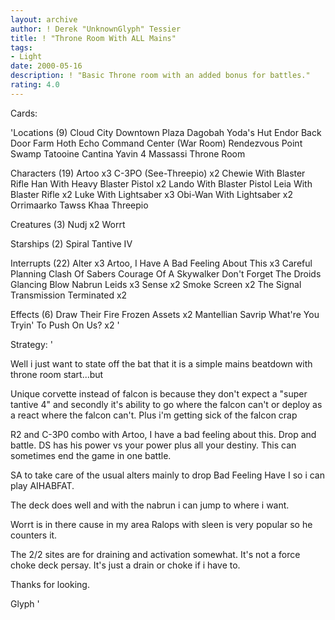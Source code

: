 ```yaml
---
layout: archive
author: ! Derek "UnknownGlyph" Tessier
title: ! "Throne Room With ALL Mains"
tags:
- Light
date: 2000-05-16
description: ! "Basic Throne room with an added bonus for battles."
rating: 4.0
---
```

Cards: 

'Locations (9)
Cloud City Downtown Plaza
Dagobah Yoda's Hut
Endor Back Door
Farm
Hoth Echo Command Center (War Room)
Rendezvous Point
Swamp
Tatooine Cantina
Yavin 4 Massassi Throne Room

Characters (19)
Artoo  x3
C-3PO (See-Threepio)  x2
Chewie With Blaster Rifle
Han With Heavy Blaster Pistol  x2
Lando With Blaster Pistol
Leia With Blaster Rifle  x2
Luke With Lightsaber  x3
Obi-Wan With Lightsaber  x2
Orrimaarko
Tawss Khaa
Threepio

Creatures (3)
Nudj x2
Worrt

Starships (2)
Spiral
Tantive IV

Interrupts (22)
Alter  x3
Artoo, I Have A Bad Feeling About This	x3
Careful Planning
Clash Of Sabers
Courage Of A Skywalker
Don't Forget The Droids
Glancing Blow
Nabrun Leids  x3
Sense  x2
Smoke Screen  x2
The Signal
Transmission Terminated  x2

Effects (6)
Draw Their Fire
Frozen Assets  x2
Mantellian Savrip
What're You Tryin' To Push On Us?  x2 '

Strategy: '

Well i just want to state off the bat that it is a simple mains beatdown with throne room start...but


Unique corvette instead of falcon is because they don't expect a "super tantive 4" and secondly it's ability to go where the falcon can't or deploy as a react where the falcon can't.  Plus i'm getting sick of the falcon crap

R2 and C-3P0 combo with Artoo, I have a bad feeling about this.  Drop and battle.  DS has his power vs your power plus all your destiny.  This can sometimes end the game in one battle.

SA to take care of the usual alters mainly to drop Bad Feeling Have I so i can play AIHABFAT.

The deck does well and with the nabrun i can jump to where i want.

Worrt is in there cause in my area Ralops with sleen is very popular so he counters it.

The 2/2 sites are for draining and activation somewhat. It's not a force choke deck persay.  It's just a drain or choke if i have to.

Thanks for looking.

Glyph  '
